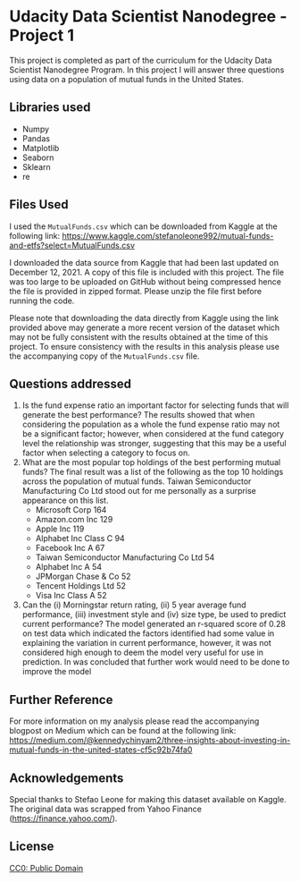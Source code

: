 # Udacity Data Scientist Nanodegree - Project 1

This project is completed as part of the curriculum for the Udacity Data Scientist Nanodegree Program. In this project I will answer three questions using data on a population of mutual funds in the United States.

## Libraries used
* Numpy
* Pandas
* Matplotlib
* Seaborn
* Sklearn
* re 

## Files Used
I used the `MutualFunds.csv` which can be downloaded from Kaggle at the following link: https://www.kaggle.com/stefanoleone992/mutual-funds-and-etfs?select=MutualFunds.csv

I downloaded the data source from Kaggle that had been last updated on December 12, 2021. A copy of this file is included with this project. The file was too large to be uploaded on GitHub without being compressed hence the file is provided in zipped format. Please unzip the file first before running the code.

Please note that downloading the data directly from Kaggle using the link provided above may generate a more recent version of the dataset which may not be fully consistent with the results obtained at the time of this project. To ensure consistency with the results in this analysis please use the accompanying copy of the `MutualFunds.csv` file. 

## Questions addressed
1. Is the fund expense ratio an important factor for selecting funds that will generate the best performance? The results showed that when considering the population as a whole the fund expense ratio may not be a significant factor; however, when considered at the fund category level the relationship was stronger, suggesting that this may be a useful factor when selecting a category to focus on.
2. What are the most popular top holdings of the best performing mutual funds? The final result was a list of the following as the top 10 holdings across the population of mutual funds. Taiwan Semiconductor Manufacturing Co Ltd stood out for me personally as a surprise appearance on this list.
      * Microsoft Corp                               164
      * Amazon.com Inc                               129
      * Apple Inc                                    119
      * Alphabet Inc Class C                          94
      * Facebook Inc A                                67
      * Taiwan Semiconductor Manufacturing Co Ltd     54
      * Alphabet Inc A                                54
      * JPMorgan Chase & Co                           52
      * Tencent Holdings Ltd                          52
      * Visa Inc Class A                              52
3. Can the (i) Morningstar return rating, (ii) 5 year average fund performance, (iii) investment style and (iv) size type, be used to predict current performance? The model generated an r-squared score of 0.28 on test data which indicated the factors identified had some value in explaining the variation in current performance, however, it was not considered high enough to deem the model very useful for use in prediction. In was concluded that further work would need to be done to improve the model

## Further Reference
For more information on my analysis please read the accompanying blogpost on Medium which can be found at the following link: https://medium.com/@kennedychinyam2/three-insights-about-investing-in-mutual-funds-in-the-united-states-cf5c92b74fa0 

## Acknowledgements
Special thanks to Stefao Leone for making this dataset available on Kaggle. The original data was scrapped from Yahoo Finance (https://finance.yahoo.com/). 

## License
<a href="https://creativecommons.org/publicdomain/zero/1.0/">CC0: Public Domain</a>
